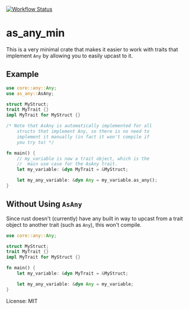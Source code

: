 [![Workflow Status](https://github.com/liambloom/as_any/workflows/main/badge.svg)](https://github.com/liambloom/as_any/actions?query=workflow%3A%22main%22)

# as_any_min

This is a very minimal crate that makes it easier to work
with traits that implement `Any` by allowing you to easily
upcast to it.

## Example

```rust
use core::any::Any;
use as_any::AsAny;

struct MyStruct;
trait MyTrait {}
impl MyTrait for MyStruct {}

/* Note that AsAny is automatically implemented for all
    structs that implement Any, so there is no need to
    implement it manually (in fact it won't compile if
    you try to) */

fn main() {
    // my_variable is now a trait object, which is the
    //  main use case for the AsAny trait.
    let my_variable: &dyn MyTrait = &MyStruct;

    let my_any_variable: &dyn Any = my_variable.as_any();
}
```

## Without Using `AsAny`

Since rust doesn't (currently) have any built in way to
upcast from a trait object to another trait (such as `Any`),
this won't compile.

```rust
use core::any::Any;

struct MyStruct;
trait MyTrait {}
impl MyTrait for MyStruct {}

fn main() {
    let my_variable: &dyn MyTrait = &MyStruct;

    let my_any_variable: &dyn Any = my_variable;
}
```

License: MIT
